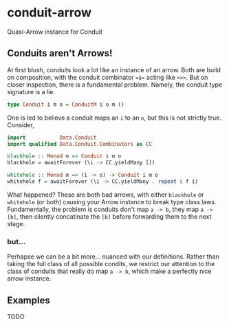 # conduit-arrow
Quasi-Arrow instance for Conduit

## Conduits aren't Arrows!

At first blush, conduits look a lot like an instance of an arrow.
Both are build on composition, with the conduit combinator `=$=`
acting like `>>>`.  But on closer inspection, there is a fundamental
problem.  Namely, the conduit type signature is a lie.

```haskell
type Conduit i m o = ConduitM i o m ()
```

One is led to believe a conduit maps an `i` to an `o`, but this is not
strictly true.  Consider,

```haskell
import           Data.Conduit
import qualified Data.Conduit.Combinators as CC

blackhole :: Monad m => Conduit i m o
blackhole = awaitForever (\i -> CC.yieldMany [])

whitehole :: Monad m => (i -> o) -> Conduit i m o
whitehole f = awaitForever (\i -> CC.yieldMany . repeat $ f i)
```

What happened?  These are both bad arrows, with either `blackhole` or
`whitehole` (or both) causing your Arrow instance to break type class
laws.  Fundamentally, the problem is conduits don't map `a -> b`, they
map `a -> [b]`, then silently concatinate the `[b]` before forwarding
them to the next stage.

### but…

Perhapse we can be a bit more… nuanced with our definitions.  Rather
than taking the full class of all possible condits, we restrict our
attention to the class of conduits that really do map `a -> b`, which
make a perfectly nice arrow instance.

## Examples

TODO
